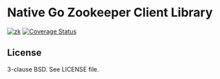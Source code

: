 # Native Go Zookeeper Client Library

[![zk](https://github.com/QuangTung97/zk/actions/workflows/go.yml/badge.svg)](https://github.com/QuangTung97/zk/actions/workflows/go.yml)
[![Coverage Status](https://coveralls.io/repos/github/QuangTung97/zk/badge.svg?branch=master)](https://coveralls.io/github/QuangTung97/zk?branch=master)

## License

3-clause BSD. See LICENSE file.
